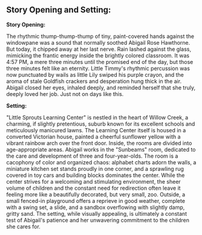 ## Story Opening and Setting:

**Story Opening:**

The rhythmic thump-thump-thump of tiny, paint-covered hands against the windowpane was a sound that normally soothed Abigail Rose Hawthorne. But today, it chipped away at her last nerve. Rain lashed against the glass, mimicking the frantic energy inside the brightly colored classroom. It was 4:57 PM, a mere three minutes until the promised end of the day, but those three minutes felt like an eternity. Little Timmy's rhythmic percussion was now punctuated by wails as little Lily swiped his purple crayon, and the aroma of stale Goldfish crackers and desperation hung thick in the air. Abigail closed her eyes, inhaled deeply, and reminded herself that she truly, deeply loved her job. Just not on days like this.

**Setting:**

"Little Sprouts Learning Center" is nestled in the heart of Willow Creek, a charming, if slightly pretentious, suburb known for its excellent schools and meticulously manicured lawns. The Learning Center itself is housed in a converted Victorian house, painted a cheerful sunflower yellow with a vibrant rainbow arch over the front door. Inside, the rooms are divided into age-appropriate areas. Abigail works in the "Sunbeams" room, dedicated to the care and development of three and four-year-olds. The room is a cacophony of color and organized chaos: alphabet charts adorn the walls, a miniature kitchen set stands proudly in one corner, and a sprawling rug covered in toy cars and building blocks dominates the center. While the center strives for a welcoming and stimulating environment, the sheer volume of children and the constant need for redirection often leave it feeling more like a beautifully decorated, but very small, zoo. Outside, a small fenced-in playground offers a reprieve in good weather, complete with a swing set, a slide, and a sandbox overflowing with slightly damp, gritty sand. The setting, while visually appealing, is ultimately a constant test of Abigail's patience and her unwavering commitment to the children she cares for.
